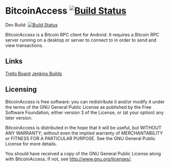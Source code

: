 BitcoinAccess [![Build Status](https://jenkins.brwyatt.net/job/BitcoinAccess/badge/icon)](https://jenkins.brwyatt.net/job/BitcoinAccess/)
===========================
Dev Build: [![Build Status](https://jenkins.brwyatt.net/job/BitcoinAccess%20-%20Dev/badge/icon)](https://jenkins.brwyatt.net/job/BitcoinAccess%20-%20Dev/)

BitcoinAccess is a Bitcoin RPC client for Android. It requires a Bitcoin RPC server running on a desktop or server to connect to in order to send and view transactions. 

Links
-----
[Trello Board](https://trello.com/board/bitcoinaccess/50eba5f65456accb130011c9)
[Jenkins Builds](https://jenkins.brwyatt.net/view/BitcoinAccess/)

Licensing
---------
BitcoinAccess is free software: you can redistribute it and/or modify
it under the terms of the GNU General Public License as published by
the Free Software Foundation, either version 3 of the License, or
(at your option) any later version.

BitcoinAccess is distributed in the hope that it will be useful,
but WITHOUT ANY WARRANTY; without even the implied warranty of
MERCHANTABILITY or FITNESS FOR A PARTICULAR PURPOSE.  See the
GNU General Public License for more details.

You should have received a copy of the GNU General Public License
along with BitcoinAccess.  If not, see <http://www.gnu.org/licenses/>.